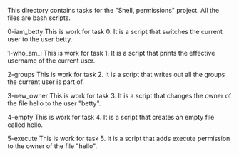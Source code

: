 This directory contains tasks for the "Shell, permissions" project. All the files are bash scripts.

0-iam_betty
This is work for task 0. It is a script that switches the current user to the user betty.

1-who_am_i
This is work for task 1. It is a script that prints the effective username of the current user.

2-groups
This is work for task 2. It is a script that writes out all the groups the current user is part of.

3-new_owner
This is work for task 3. It is a script that changes the owner of the file hello to the user "betty".

4-empty
This is work for task 4. It is a script that creates an empty file called hello.

5-execute
This is work for task 5. It is a script that adds execute permission to the owner of the file "hello".
